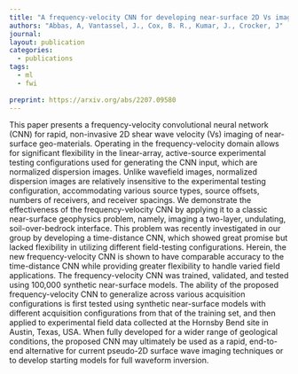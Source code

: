 ```yaml
---
title: "A frequency-velocity CNN for developing near-surface 2D Vs images from linear-array, active-source wavefield measurements"
authors: "Abbas, A, Vantassel, J., Cox, B. R., Kumar, J., Crocker, J"
journal: 
layout: publication
categories: 
  - publications
tags:
  - ml
  - fwi
  
preprint: https://arxiv.org/abs/2207.09580
---
```


This paper presents a frequency-velocity convolutional neural network (CNN) for rapid, non-invasive 2D shear wave velocity (Vs) imaging of near-surface geo-materials. Operating in the frequency-velocity domain allows for significant flexibility in the linear-array, active-source experimental testing configurations used for generating the CNN input, which are normalized dispersion images. Unlike wavefield images, normalized dispersion images are relatively insensitive to the experimental testing configuration, accommodating various source types, source offsets, numbers of receivers, and receiver spacings. We demonstrate the effectiveness of the frequency-velocity CNN by applying it to a classic near-surface geophysics problem, namely, imaging a two-layer, undulating, soil-over-bedrock interface. This problem was recently investigated in our group by developing a time-distance CNN, which showed great promise but lacked flexibility in utilizing different field-testing configurations. Herein, the new frequency-velocity CNN is shown to have comparable accuracy to the time-distance CNN while providing greater flexibility to handle varied field applications. The frequency-velocity CNN was trained, validated, and tested using 100,000 synthetic near-surface models. The ability of the proposed frequency-velocity CNN to generalize across various acquisition configurations is first tested using synthetic near-surface models with different acquisition configurations from that of the training set, and then applied to experimental field data collected at the Hornsby Bend site in Austin, Texas, USA. When fully developed for a wider range of geological conditions, the proposed CNN may ultimately be used as a rapid, end-to-end alternative for current pseudo-2D surface wave imaging techniques or to develop starting models for full waveform inversion. 
